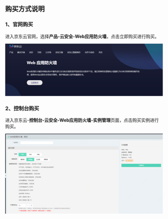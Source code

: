 ## 购买方式说明

### 1、官网购买

进入京东云官网，选择**产品-云安全-Web应用防火墙**，点击立即购买进行购买。

![image.png](../../../../image/WAF/buy1.png)


### 2、控制台购买

进入京东云-**控制台-云安全-Web应用防火墙-实例管理**页面，点击购买实例进行购买。

![image.png](../../../../image/WAF/buy2.png)

 
